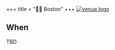 +++
title = "🫘🌆 Boston"
+++
[![venue logo](/images/boston/faneuilhall.png)](https://boardgamenightwg.com/boston)

<!-- ## Where -->
<!-- [![venue logo](/images/logos/ai-flowers.png)](https://theaiinstitute.com/) -->
<!-- **The AI Institute** \ -->
<!-- **145 Broadway** \ -->
<!-- **Cambridge, MA 02142** \ -->

<!-- The AI Institute is welcoming fellow roboticists and their friends to enjoy a night of board game fun! \ -->

<!-- **Please be sure to RSVP by noon on 11/13/2024 as a list of names is required to be given ahead of the event.** -->
<!-- **This includes the names of any plus ones that are attending. You can add their name as a comment in the RSVP form.**\ -->

<!-- The hosts will be collecting people from the lobby and bringing them to where games will be hosted. \ -->
<!-- The AI Institute will provide pizza, snacks, and non alcoholic beverages. \ -->
<!-- The event is alcohol free. \ -->

<!-- Games will be provided but feel free to bring your own to share! \ -->
<!-- Photographs will not be allowed to be taken. \ -->

## When
<!-- November 13th 2024 @ 6:30 pm -->
TBD

<!-- ## RSVP -->
<!-- <a href="https://forms.gle/pH657o3Y4iU78C669">RSVP Google Form</a> -->

<!-- ## Access -->

<!-- Be sure to read the [AI Institute Visitor policy](/files/ai_institute_visitor_instructions_FOR_GUESTS_05302024.pdf) before arriving. -->

<!-- If you arrive after 6:30 pm, send a text to \ -->

<!-- (617) 744-9296 \ -->

<!-- and someone will come down to the lobby to get you. -->

<!-- <iframe src="https://www.google.com/maps/embed?pb=!1m18!1m12!1m3!1d2947.9511403783567!2d-71.09149382340276!3d42.364880534796356!2m3!1f0!2f0!3f0!3m2!1i1024!2i768!4f13.1!3m3!1m2!1s0x89e370ae56c77775%3A0x6f67dbaf689fcdac!2s145%20Broadway%2C%20Cambridge%2C%20MA%2002142!5e0!3m2!1sen!2sus!4v1730942155657!5m2!1sen!2sus" width="600" height="450" style="border:0;" allowfullscreen="" loading="lazy" referrerpolicy="no-referrer-when-downgrade"></iframe> -->
